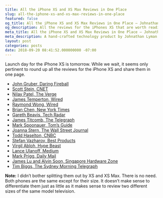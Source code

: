 ```yaml
---
title: All the iPhone XS and XS Max Reviews in One Place
slug: all-the-iphone-xs-and-xs-max-reviews-in-one-place
featured: false
og_title: All the iPhone XS and XS Max Reviews in One Place – Johnathan.org
og_description: All the reviews for the iPhones XS that are worth reading.
meta_title: All the iPhone XS and XS Max Reviews in One Place – Johnathan.org
meta_description: A hand-crafted technology product by Johnathan Lyman
layout: post
categories: posts
date: 2018-09-20 08:41:52.000000000 -07:00
---
```


Launch day for the iPhone XS is tomorrow. While we wait, it seems only pertinent to round up all the reviews for the iPhone XS and share them in one page.

- [John Gruber, Daring Fireball](https://daringfireball.net/2018/09/the_iphones_xs)
- [Scott Stein, CNET](https://www.cnet.com/reviews/apple-iphone-xs-review/)
- [Nilay Patel, The Verge](https://www.theverge.com/2018/9/18/17871816/apple-iphone-xs-max-review-camera-processor-battery-price)
- [James Temperton, Wired](https://www.wired.co.uk/article/apple-iphone-xs-reviews)
- [Raymond Wong, Wired](https://mashable.com/feature/apple-iphone-xs-max-review/?europe=true#h1rnHH7.3aq3)
- [Brian Chen, New York Times](https://www.nytimes.com/2018/09/18/technology/personaltech/iphone-xs-max-review.html)
- [Gareth Beavis, Tech Radar](https://www.techradar.com/uk/reviews/iphone-xs-review)
- [James Titcomb, The Telegraph](https://www.telegraph.co.uk/technology/2018/09/18/iphone-xs-max-review-jumbotron-phone-want/)
- [Mark Spoonauer, Tom’s Guide](https://www.tomsguide.com/us/iphone-xs-max,review-5747.html)
- [Joanna Stern, The Wall Street Journal](https://www.wsj.com/articles/iphone-xs-and-xs-max-review-sit-tight-for-the-xr-1537264800)
- [Todd Haselton, CNBC](https://www.cnbc.com/2018/09/18/iphone-xs-and-iphone-xs-max-review.html)
- [Stefan Vazharov, Best Products](https://www.bestproducts.com/tech/gadgets/a23069402/apple-iphone-xs-and-xs-max-review/)
- [Virgil Abloh, Hype Beast](https://hypebeast.com/2018/9/exclusive-virgil-abloh-apple-iphone-xs-max-review)
- [Lance Ulanoff, Medium](https://medium.com/s/story/apple-iphone-xs-and-xs-max-are-simply-excellent-d2580999b8c4)
- [Mark Prigg, Daily Mail](https://www.dailymail.co.uk/sciencetech/article-6177975/Bigger-better-way-Apples-XS-really-does-iPhone-Max.html)
- [James Lu and Alvin Soon, Singapore Hardware Zone](https://www.hardwarezone.com.sg/review-apple-iphone-xs-and-xs-max-review-x-evolved)
- [Tim Biggs, The Sydney Morning Telegraph](https://www.smh.com.au/technology/iphone-xs-max-a-photo-editor-s-take-on-apple-s-latest-and-greatest-20180918-p504i4.html)

**Note:** I didn’t bother splitting them out by XS and XS Max. There is no need. Both phones are the same except for their size. It doesn’t make sense to differentiate them just as little as it makes sense to review two different sizes of the same model television.

